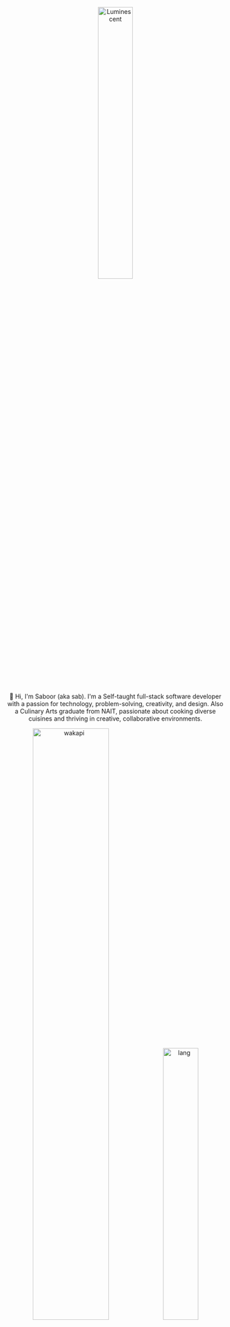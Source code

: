 <p align="center">
 <a href="https://luminescent.dev">
  <img width="40%" alt="Luminescent" src="https://github.com/bwmp/bwmp/blob/main/l_10.png?raw=true" />
 </a>
</p>

<p align="center">
👋 Hi, I'm Saboor (aka sab). I'm a Self-taught full-stack software developer with a passion for technology, problem-solving, creativity, and design. Also a Culinary Arts graduate from NAIT, passionate about cooking diverse cuisines and thriving in creative, collaborative environments.
</p>

<p align="center">
 <img width="59%" alt="wakapi" src="https://github-readme-stats.vercel.app/api/wakatime?username=sab&api_domain=wakapi.luminescent.dev&theme=tokyonight&border_color=3e405c&custom_title=wakapi+stats+%28all+time%29&layout=compact&langs_count=10">
 <img width="40%" alt="lang" src="https://github-readme-stats.vercel.app/api/top-langs/?username=saboooor&layout=compact&langs_count=12&theme=tokyonight&border_color=3e405c&custom_title=languages" />
 <img width="62%" alt="stats" src="https://github-readme-stats.vercel.app/api?username=saboooor&show_icons=true&count_private=true&theme=tokyonight&border_color=3e405c&custom_title=statistics">
</p>
